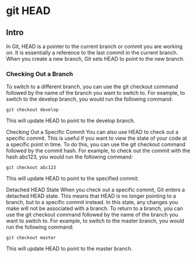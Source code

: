 # git HEAD

## Intro

In Git, HEAD is a pointer to the current branch or commit you are working on. It is essentially a reference to the last commit in the current branch. When you create a new branch, Git sets HEAD to point to the new branch.


### Checking Out a Branch
To switch to a different branch, you can use the git checkout command followed by the name of the branch you want to switch to. For example, to switch to the develop branch, you would run the following command:
```
git checkout develop
```
This will update HEAD to point to the develop branch.

Checking Out a Specific Commit
You can also use HEAD to check out a specific commit. This is useful if you want to view the state of your code at a specific point in time. To do this, you can use the git checkout command followed by the commit hash. For example, to check out the commit with the hash abc123, you would run the following command:
```
git checkout abc123
```
This will update HEAD to point to the specified commit.

Detached HEAD State
When you check out a specific commit, Git enters a detached HEAD state. This means that HEAD is no longer pointing to a branch, but to a specific commit instead. In this state, any changes you make will not be associated with a branch. To return to a branch, you can use the git checkout command followed by the name of the branch you want to switch to. For example, to switch to the master branch, you would run the following command:
```
git checkout master
```
This will update HEAD to point to the master branch.
